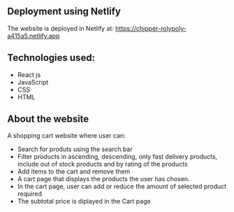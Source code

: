 ## Deployment using Netlify 
The website is deployed in Netlify at: https://chipper-rolypoly-a415a5.netlify.app

## Technologies used:
- React js
- JavaScript
- CSS
- HTML
  
## About the website
A shopping cart website where user can:
- Search for produts using the search bar
- Filter products in ascending, descending, only fast delivery products, include out of stock products and by rating of the products
- Add items to the cart and remove them
- A cart page that displays the products the user has chosen.
- In the cart page, user can add or reduce the amount of selected product required
- The subtotal price is diplayed in the Cart page
